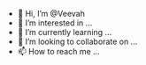 - 👋 Hi, I’m @Veevah
- 👀 I’m interested in ...
- 🌱 I’m currently learning ...
- 💞️ I’m looking to collaborate on ...
- 📫 How to reach me ...

<!---
Veevah/Veevah is a ✨ special ✨ repository because its `README.md` (this file) appears on your GitHub profile.
You can click the Preview link to take a look at your changes.
--->

